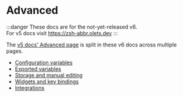 # Advanced

:::danger
These docs are for the not-yet-released v6.  
For v5 docs visit <https://zsh-abbr.olets.dev>
:::

The [v5 docs' Advanced page](https://v5.zsh-abbr.olets.dev/advanced) is split in these v6 docs across multiple pages.

- [Configuration variables](./configuration-variables.md)
- [Exported variables](./exported-variables.md)
- [Storage and manual editing](./storage-and-manual-editing.md)
- [Widgets and key bindings](./widgets-and-key-bindings.md)
- [Integrations](./integrations.md)
